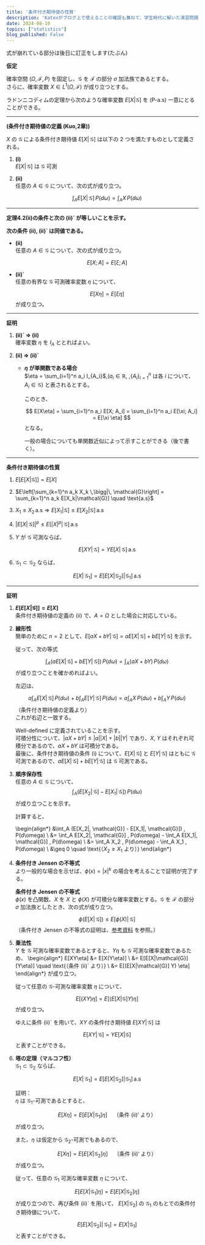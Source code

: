 ```yaml
---
title: '条件付き期待値の性質'
description: 'Katexがブログ上で使えることの確認も兼ねて、学生時代に解いた演習問題を記載する'
date: 2024-08-19
topics: ["statistics"]
blog_published: False
---
```


式が崩れている部分は後日に訂正をします(たぶん)

**仮定**

確率空間 $(\Omega, \mathcal{F}, P)$ を固定し、$\mathcal{G}$ を $\mathcal{F}$ の部分 $\sigma$ 加法族であるとする。  
さらに、確率変数 $X \in L^{1}(\Omega, \mathcal{F})$ が成り立つとする。  

ラドンニコディムの定理から次のような確率変数 $E[X|\mathcal{G}]$ を (P-a.s) 一意にとることができる。

---

**(条件付き期待値の定義 (Kuo\,2章))**

$X$ の $\mathcal{G}$ による条件付き期待値 $E[X|\,\mathcal{G}]$ は以下の 2 つを満たすものとして定義される。

1. **(i)**  
   $E[X|\,\mathcal{G}]$ は $\mathcal{G}$ 可測
2. **(ii)**  
   任意の $A \in \mathcal{G}$ について、次の式が成り立つ。

   $$
   \int_{A} E[X|\,\mathcal{G}] \, P(d\omega) = \int_{A} X \, P(d\omega)
   $$

---

**定理4.2(ii)の条件と次の (ii)` が等しいことを示す。**

**次の条件 (ii), (ii)` は同値である。**

- **(ii)**  
  任意の $A \in \mathcal{G}$ について、次の式が成り立つ。
  
  $$
  E[X; A] = E[\xi; A]
  $$

- **(ii)`**  
  任意の有界な $\mathcal{G}$ 可測確率変数 $\eta$ について、
  
  $$
  E[X\eta] = E[\xi \eta]
  $$
  が成り立つ。

---

**証明**

1. **(ii)` $\Rightarrow$ (ii)**  
   確率変数 $\eta$ を $I_{A}$ ととればよい。

2. **(ii) $\Rightarrow$ (ii)`**  
   - **$\eta$ が単関数である場合**  
     $\eta = \sum_{i=1}^n a_i I_{A_i}$\,($a_i \in \mathbb{R}$, \,$\{A_i\}_{i=1}^n$ は各 $i$ について、$A_i \in \mathcal{G}$) と表されるとする。
     
     このとき、
     
     $$
     E[X\eta] = \sum_{i=1}^n a_i E[X; A_i] = \sum_{i=1}^n a_i E[\xi; A_i] = E[\xi \eta]
     $$
     となる。
     
     一般の場合についても単関数近似によって示すことができる（後で書く）。

---

**条件付き期待値の性質**

1. $E[E[X|\mathcal{G}]] = E[X]$
2. $E\left[\sum_{k=1}^n a_k X_k \,\bigg|\, \mathcal{G}\right] = \sum_{k=1}^n a_k E[X_k|\mathcal{G}] \quad \text{a.s}$
3. $X_1 \leq X_2 \,\text{a.s} \Rightarrow E[X_1|\mathcal{G}] \leq E[X_2|\mathcal{G}] \,\text{a.s}$
4. $|E[X|\,\mathcal{G}]|^p \leq E[|X|^p|\,\mathcal{G}] \,\text{a.s}$
5. $Y$ が $\mathcal{G}$ 可測ならば、
   
   $$
   E[XY|\,\mathcal{G}] = Y E[X|\,\mathcal{G}] \,\text{a.s}
   $$
6. $\mathcal{G}_1 \subset \mathcal{G}_2$ ならば、
   
   $$
   E[X|\,\mathcal{G}_1] = E[E[X|\mathcal{G}_2]|\mathcal{G}_1] \,\text{a.s}
   $$

---

**証明**

1. **$E[E[X|\mathcal{G}]] = E[X]$**  
   条件付き期待値の定義の (ii) で、$A = \Omega$ とした場合に対応している。

2. **線形性**  
   簡単のために $n=2$ として、$E[aX + bY|\,\mathcal{G}] = aE[X|\,\mathcal{G}] + bE[Y|\,\mathcal{G}]$ を示す。
   
   従って、次の等式
   
   $$
   \int_A \left(aE[X|\,\mathcal{G}] + b E[Y|\,\mathcal{G}]\right) \, P(d\omega) = \int_A (aX + bY) \, P(d\omega)
   $$
   が成り立つことを確かめればよい。
   
   左辺は、
   
   $$
   a \int_A E[X|\,\mathcal{G}] \, P(d\omega) + b \int_A E[Y|\,\mathcal{G}] \, P(d\omega) = a \int_A X \, P(d\omega) + b \int_A Y \, P(d\omega)
   $$
   （条件付き期待値の定義より）  
   これが右辺と一致する。
   
   Well-defined に定義されていることを示す。  
   可積分性について、$|aX + bY| \leq |a||X| + |b||Y|$ であり、$X$, $Y$ はそれぞれ可積分であるので、$aX + bY$ は可積分である。  
   最後に、条件付き期待値の条件 (i) について、$E[X|\,\mathcal{G}]$ と $E[Y|\,\mathcal{G}]$ はともに $\mathcal{G}$ 可測であるので、$aE[X|\,\mathcal{G}] + bE[Y|\,\mathcal{G}]$ は $\mathcal{G}$ 可測である。

3. **順序保存性**  
   任意の $A \in \mathcal{G}$ について、
   $$
   \int_A (E[X_2|\, \mathcal{G}] - E[X_1|\, \mathcal{G}]) \, P(d\omega)
   $$
   が成り立つことを示す。
   
   計算すると、
   
   \begin{align*}
   &\int_A (E[X_2|\, \mathcal{G}] - E[X_1|\, \mathcal{G}]) \, P(d\omega) \\
   &= \int_A E[X_2|\, \mathcal{G}] \, P(d\omega) - \int_A E[X_1|\, \mathcal{G}] \, P(d\omega) \\
   &= \int_A X_2 \, P(d\omega) - \int_A X_1 \, P(d\omega) \\
   &\geq 0 \quad \text{（$X_2 \geq X_1$ より）}
   \end{align*}

4. **条件付き Jensen の不等式**  
   より一般的な場合を示せば、$\phi(x) = |x|^k$ の場合を考えることで証明が完了する。
   
   **条件付き Jensen の不等式**  
   $\phi(x)$ を凸関数、$X$ を $X$ と $\phi(X)$ が可積分な確率変数とする。$\mathcal{G}$ を $\mathcal{F}$ の部分 $\sigma$ 加法族としたとき、次の式が成り立つ。
   
   $$
   \phi(E[X|\,\mathcal{G}]) \leq E[\phi(X)|\,\mathcal{G}]
   $$
   （条件付き Jensen の不等式の証明は、[参考資料](http://www.math.kobe-u.ac.jp/HOME/higuchi/h22kogi/prob100430.pdf) を参照。）

5. **乗法性**  
   $Y$ を $\mathcal{G}$ 可測な確率変数であるとすると、$Y\eta$ も $\mathcal{G}$ 可測な確率変数であるため、
   \begin{align*}
   E[XY\eta] &= E[X(Y\eta)] \\
   &= E[E[X|\mathcal{G}] (Y\eta)] \quad \text{（条件 (ii)` より）} \\
   &= E[(E[X|\mathcal{G}] Y) \eta]
   \end{align*}
   が成り立つ。
   
   従って任意の $\mathcal{G}$-可測な確率変数 $\eta$ について、
   
   $$
   E[(XY) \eta] = E[(E[X|\mathcal{G}] Y) \eta]
   $$
   が成り立つ。
   
   ゆえに条件 (ii)` を用いて、$XY$ の条件付き期待値 $E[XY|\,\mathcal{G}]$ は
   
   $$
   E[XY|\,\mathcal{G}] = Y E[X|\mathcal{G}]
   $$
   と表すことができる。

6. **塔の定理（マルコフ性）**  
   $\mathcal{G}_1 \subset \mathcal{G}_2$ ならば、
   
   $$
   E[X|\,\mathcal{G}_1] = E[E[X|\mathcal{G}_2]|\mathcal{G}_1] \,\text{a.s}
   $$
   
   証明：  
   $\eta$ は $\mathcal{G}_1$-可測であるとすると、
   
   $$
   E[X\eta] = E[E[X|\mathcal{G}_1] \eta] \quad \text{（条件 (ii)` より）}
   $$
   が成り立つ。
   
   また、$\eta$ は仮定から $\mathcal{G}_2$-可測でもあるので、
   
   $$
   E[X\eta] = E[E[X|\mathcal{G}_2] \eta] \quad \text{（条件 (ii)` より）}
   $$
   が成り立つ。
   
   従って、任意の $\mathcal{G}_1$ 可測な確率変数 $\eta$ について、
   
   $$
   E[E[X|\mathcal{G}_1] \eta] = E[E[X|\mathcal{G}_2] \eta]
   $$
   が成り立つので、再び条件 (ii)` を用いて、
   $E[X|\mathcal{G}_2]$ の $\mathcal{G}_1$ のもとでの条件付き期待値について、
   
   $$
   E[E[X|\mathcal{G}_2] |\, \mathcal{G}_1] = E[X|\mathcal{G}_1]
   $$
   と表すことができる。
